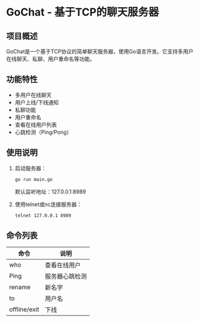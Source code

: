 # GoChat - 基于TCP的聊天服务器

## 项目概述
GoChat是一个基于TCP协议的简单聊天服务器，使用Go语言开发。它支持多用户在线聊天、私聊、用户重命名等功能。

## 功能特性
- 多用户在线聊天
- 用户上线/下线通知
- 私聊功能
- 用户重命名
- 查看在线用户列表
- 心跳检测（Ping/Pong）

## 使用说明
1. 启动服务器：
   ```bash
   go run main.go
   ```
   默认监听地址：127.0.0.1:8989

2. 使用telnet或nc连接服务器：
   ```bash
   telnet 127.0.0.1 8989
   ```

## 命令列表
| 命令 | 说明 |
|------|------|
| who | 查看在线用户 |
| Ping | 服务器心跳检测 |
| rename|新名字 | 修改用户名 |
| to|用户名|消息 | 私聊 |
| offline/exit | 下线 |
